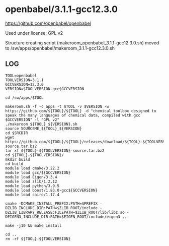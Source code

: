 openbabel/3.1.1-gcc12.3.0
========================

<https://github.com/openbabel/openbabel>

Used under license:
GPL v2

Structure creating script (makeroom_openbabel_3.1.1-gcc12.3.0.sh) moved to /sw/apps/openbabel/makeroom_3.1.1-gcc12.3.0.sh

LOG
---



    TOOL=openbabel
    TOOLVERSION=3.1.1
    GCCVERSION=12.3.0
    VERSION=$TOOLVERSION-gcc$GCCVERSION

    cd /sw/apps/$TOOL

    makeroom.sh -f -c apps -t $TOOL -v $VERSION -w https://github.com/${TOOL}/${TOOL} -d "chemical toolbox designed to speak the many languages of chemical data, compiled with gcc $GCCVERSION" -l "GPL v2"
    ./makeroom_${TOOL}_${VERSION}.sh 
    source SOURCEME_${TOOL}_${VERSION} 
    cd $SRCDIR
    wget https://github.com/${TOOL}/${TOOL}/releases/download/${TOOL}-${TOOLVERSION//./-}/${TOOL}-${TOOLVERSION}-source.tar.bz2
    tar xf ${TOOL}-${TOOLVERSION}-source.tar.bz2 
    cd ${TOOL}-${TOOLVERSION}/
    mkdir build
    cd build
    module load cmake/3.22.2
    module load gcc/${GCCVERSION}
    module load Eigen/3.3.4
    module load zlib/1.2.12
    module load python/3.9.5
    module load boost/1.83.0-gcc${GCCVERSION}
    module load cairo/1.17.4

    cmake -DCMAKE_INSTALL_PREFIX:PATH=$PREFIX -DZLIB_INCLUDE_DIR:PATH=$ZLIB_ROOT/include -DZLIB_LIBRARY_RELEASE:FILEPATH=$ZLIB_ROOT/lib/libz.so -DEIGEN3_INCLUDE_DIR:PATH=$EIGEN_ROOT/include/eigen3 ..

    make -j10 && make install

    cd ..
    rm -rf ${TOOL}-${TOOLVERSION}

